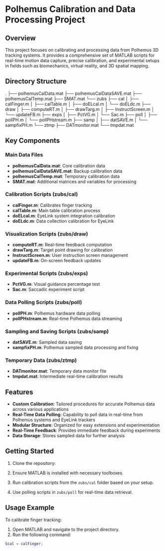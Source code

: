# Polhemus Calibration and Data Processing Project

## Overview

This project focuses on calibrating and processing data from Polhemus 3D tracking systems. It provides a comprehensive set of MATLAB scripts for real-time motion data capture, precise calibration, and experimental setups in fields such as biomechanics, virtual reality, and 3D spatial mapping.

## Directory Structure

.
├── polhemusCalData.mat
├── polhemusCalDataSAVE.mat
├── polhemusCalTemp.mat
├── SMAT.mat
└── zubs
├── cal
│ ├── calFinger.m
│ ├── calTable.m
│ ├── doELcal.m
│ └── doELdc.m
├── draw
│ ├── computeRT.m
│ ├── drawTarg.m
│ ├── InstructScreen.m
│ └── updateFB.m
├── exps
│ ├── PctVG.m
│ └── Sac.m
├── poll
│ ├── pollPH.m
│ └── pollPHstream.m
├── samp
│ ├── datSAVE.m
│ └── sampfixPH.m
└── ztmp
├── DATmonitor.mat
└── tmpdat.mat


## Key Components

### Main Data Files

- **polhemusCalData.mat**: Core calibration data
- **polhemusCalDataSAVE.mat**: Backup calibration data
- **polhemusCalTemp.mat**: Temporary calibration data
- **SMAT.mat**: Additional matrices and variables for processing

### Calibration Scripts (zubs/cal)

- **calFinger.m**: Calibrates finger tracking
- **calTable.m**: Main table calibration process
- **doELcal.m**: EyeLink system integration calibration
- **doELdc.m**: Data collection calibration for EyeLink

### Visualization Scripts (zubs/draw)

- **computeRT.m**: Real-time feedback computation
- **drawTarg.m**: Target point drawing for calibration
- **InstructScreen.m**: User instruction screen management
- **updateFB.m**: On-screen feedback updates

### Experimental Scripts (zubs/exps)

- **PctVG.m**: Visual guidance percentage test
- **Sac.m**: Saccadic experiment script

### Data Polling Scripts (zubs/poll)

- **pollPH.m**: Polhemus hardware data polling
- **pollPHstream.m**: Real-time Polhemus data streaming

### Sampling and Saving Scripts (zubs/samp)

- **datSAVE.m**: Sampled data saving
- **sampfixPH.m**: Polhemus sampled data processing and fixing

### Temporary Data (zubs/ztmp)

- **DATmonitor.mat**: Temporary data monitor file
- **tmpdat.mat**: Intermediate real-time calibration results

## Features

- **Custom Calibration**: Tailored procedures for accurate Polhemus data across various applications
- **Real-Time Data Polling**: Capability to poll data in real-time from Polhemus systems and EyeLink trackers
- **Modular Structure**: Organized for easy extensions and experimentation
- **Real-Time Feedback**: Provides immediate feedback during experiments
- **Data Storage**: Stores sampled data for further analysis

## Getting Started

1. Clone the repository:

2. Ensure MATLAB is installed with necessary toolboxes.

3. Run calibration scripts from the `zubs/cal` folder based on your setup.

4. Use polling scripts in `zubs/poll` for real-time data retrieval.

## Usage Example

To calibrate finger tracking:

1. Open MATLAB and navigate to the project directory.
2. Run the following command:
```matlab
Scal = calFinger;
